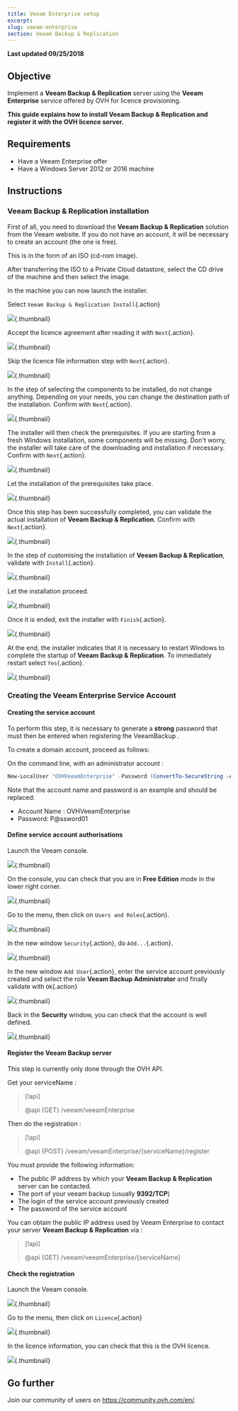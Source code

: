 ```yaml
---
title: Veeam Enterprise setup
excerpt:
slug: veeam-enterprise
section: Veeam Backup & Replication
---
```


**Last updated 09/25/2018**

## Objective

Implement a **Veeam Backup & Replication** server using the **Veeam Enterprise** service offered by OVH for licence provisioning.

**This guide explains how to install Veeam Backup & Replication and register it with the OVH licence server.**

## Requirements

 * Have a Veeam Enterprise offer
 * Have a Windows Server 2012 or 2016 machine

## Instructions

### Veeam Backup & Replication installation

First of all, you need to download the **Veeam Backup & Replication** solution from the Veeam website. If you do not have an account, it will be necessary to create an account (the one is free).

This is in the form of an ISO (cd-rom image).

After transferring the ISO to a Private Cloud datastore, select the CD drive of the machine and then select the image.

In the machine you can now launch the installer.

Select `Veeam Backup & Replication Install`{.action}

![](images/veeamBandR_inst_01.png){.thumbnail}

Accept the licence agreement after reading it with `Next`{.action}.

![](images/veeamBandR_inst_02.png){.thumbnail}

Skip the licence file information step with `Next`{.action}.

![](images/veeamBandR_inst_03.png){.thumbnail}

In the step of selecting the components to be installed, do not change anything. Depending on your needs, you can change the destination path of the installation. Confirm with `Next`{.action}.

![](images/veeamBandR_inst_04.png){.thumbnail}

The installer will then check the prerequisites. If you are starting from a fresh Windows installation, some components will be missing. Don't worry, the installer will take care of the downloading and installation if necessary. Confirm with `Next`{.action}.

![](images/veeamBandR_inst_05.png){.thumbnail}

Let the installation of the prerequisites take place.

![](images/veeamBandR_inst_06.png){.thumbnail}

Once this step has been successfully completed, you can validate the actual installation of **Veeam Backup & Replication**. Confirm with `Next`{.action}.

![](images/veeamBandR_inst_07.png){.thumbnail}

In the step of customising the installation of **Veeam Backup & Replication**, validate with `Install`{.action}.

![](images/veeamBandR_inst_08.png){.thumbnail}

Let the installation proceed.

![](images/veeamBandR_inst_09.png){.thumbnail}

Once it is ended, exit the installer with `Finish`{.action}.

![](images/veeamBandR_inst_10.png){.thumbnail}

At the end, the installer indicates that it is necessary to restart Windows to complete the startup of **Veeam Backup & Replication**. To immediately restart select `Yes`{.action}.

![](images/veeamBandR_inst_11.png){.thumbnail}

### Creating the Veeam Enterprise Service Account

#### Creating the service account

To perform this step, it is necessary to generate a **strong** password that must then be entered when registering the VeeamBackup .

To create a domain account, proceed as follows:

On the command line, with an administrator account :

```powershell
New-LocalUser "OVHVeeamEnterprise" -Password (ConvertTo-SecureString -AsPlainText "P@ssword01" -Force) -Description "OVH Service Account for Veeam Enterprise" -PasswordNeverExpires:$true -UserMayNotChangePassword:$true -AccountNeverExpires:$true
```
Note that the account name and password is an example and should be replaced:

 * Account Name : OVHVeeamEnterprise
 * Password: P@ssword01

#### Define service account authorisations

Launch the Veeam console.

![](images/veeamBandR_use_12.png){.thumbnail}

On the console, you can check that you are in **Free Edition** mode in the lower right corner.

![](images/veeamBandR_conf_13.png){.thumbnail}

Go to the menu, then click on `Users and Roles`{.action}.

![](images/veeamBandR_conf_14.png){.thumbnail}

In the new window `Security`{.action}, do `Add...`{.action}.

![](images/veeamBandR_conf_15.png){.thumbnail}

In the new window `Add User`{.action}, enter the service account previously created and select the role **Veeam Backup Administrator** and finally validate with `OK`{.action}

![](images/veeamBandR_conf_15.png){.thumbnail}

Back in the **Security** window, you can check that the account is well defined.

![](images/veeamBandR_conf_16.png){.thumbnail}

#### Register the Veeam Backup server

This step is currently only done through the OVH API.

Get your serviceName :

> [!api]
>
> @api {GET} /veeam/veeamEnterprise
>

Then do the registration :

> [!api]
>
> @api {POST} /veeam/veeamEnterprise/{serviceName}/register
>

You must provide the following information:

 * The public IP address by which your **Veeam Backup & Replication** server can be contacted.
 * The port of your veeam backup (usually **9392/TCP**)
 * The login of the service account previously created
 * The password of the service account

You can obtain the public IP address used by Veeam Enterprise to contact your server **Veeam Backup & Replication** via :

> [!api]
>
> @api {GET} /veeam/veeamEnterprise/{serviceName}
>

#### Check the registration

Launch the Veeam console.

![](images/veeamBandR_use_12.png){.thumbnail}

Go to the menu, then click on `Licence`{.action}

![](images/VeeamBR_lic_1.png){.thumbnail}

In the licence information, you can check that this is the OVH licence.

![](images/VeeamBR_lic_2.png){.thumbnail}

## Go further

Join our community of users on <https://community.ovh.com/en/>.

